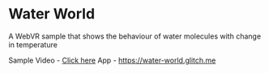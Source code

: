 # Water World
A WebVR sample that shows the behaviour of water molecules with change in temperature

Sample Video - [Click here](https://drive.google.com/file/d/1hSxmtMPuQZUWFsMVewnIvo_-xO9kdBSB/view)
App - https://water-world.glitch.me

